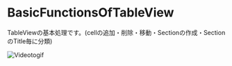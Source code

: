 # BasicFunctionsOfTableView

TableViewの基本処理です。(cellの追加・削除・移動・Sectionの作成・SectionのTitle毎に分類)

![Videotogif](https://user-images.githubusercontent.com/66754677/110318749-3849d080-8051-11eb-8b81-d11b84944037.gif)
